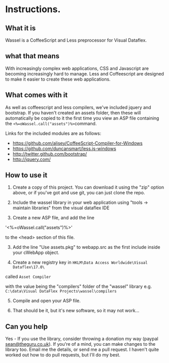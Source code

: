 Instructions. 
==============

What it is
----------
Wassel is a CoffeeScript and Less preprocessor for Visual Dataflex. 

what that means
----------
With increasingly complex web applications, CSS and Javascript are becoming increasingly hard to manage. Less and Coffeescript are designed to make it easier to create these web applications. 

What comes with it
----------
As well as coffeescript and less compilers, we've included jquery and bootstrap. If you haven't created an assets folder, then these will automatically be copied to it the first time you view an ASP file containing the `<%=oWassel.call("assets")%>`command. 

Links for the included modules are as follows: 

-  https://github.com/alisey/CoffeeScript-Compiler-for-Windows
-  https://github.com/duncansmart/less.js-windows
-  http://twitter.github.com/bootstrap/
-  http://jquery.com/

How to use it
----------
1) Create a copy of this project. You can download it using the "zip" option above, or if you've got and use git, you can just clone the repo. 

2) Include the wassel library in your web application using "tools -> maintain libraries" from the visual dataflex IDE

3) Create a new ASP file, and add the line 

'<%=oWassel.call("assets")%>'

to the \<head\> section of this file. 

3) Add the line "Use assets.pkg" to webapp.src as the first include inside your cWebApp object.

4) Create a new registry key in 
  `HKLM\Data Access Worldwide\Visual Dataflex\17.0\`

called
  `Asset Compiler`

with the value being the "compilers" folder of the "wassel" library 
  e.g. `C:\data\Visual DataFlex Projects\wassel\compilers`


5) Compile and open your ASP file. 

6) That should be it, but it's new software, so it may not work...


Can you help
----------
Yes - If you use the library, consider throwing a donation my way (paypal sean@theguru.co.uk). If you're of a mind, you can make changes to the library too. Email me the details, or send me a pull request. I haven't quite worked out how to do pull requests, but I'll do my best. 

